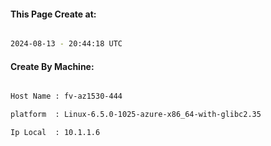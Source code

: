 
   
#### This Page Create at:

```bash

2024-08-13 - 20:44:18 UTC

```

#### Create By Machine:

```bash

Host Name : fv-az1530-444

platform  : Linux-6.5.0-1025-azure-x86_64-with-glibc2.35

Ip Local  : 10.1.1.6

```

